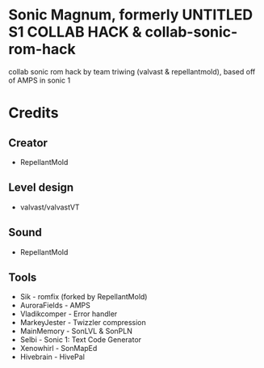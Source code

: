 # Sonic Magnum, formerly UNTITLED S1 COLLAB HACK & collab-sonic-rom-hack
collab sonic rom hack by team triwing (valvast & repellantmold), based off of AMPS in sonic 1

# Credits
## Creator
* RepellantMold
## Level design
* valvast/valvastVT
## Sound
* RepellantMold

## Tools
* Sik - romfix (forked by RepellantMold)
* AuroraFields - AMPS
* Vladikcomper - Error handler
* MarkeyJester - Twizzler compression
* MainMemory - SonLVL & SonPLN
* Selbi - Sonic 1: Text Code Generator
* Xenowhirl - SonMapEd
* Hivebrain - HivePal
